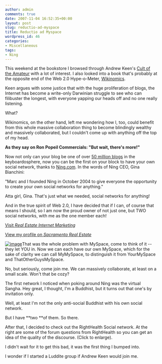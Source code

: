 ```yaml
---
author: admin
comments: true
date: 2007-11-04 16:52:35+00:00
layout: post
slug: reductio-ad-myspace
title: Reductio ad Myspace
wordpress_id: 46
categories:
- Miscellaneous
tags:
- Ning
---
```


This weekend at the bookstore I browsed through Andrew Keen's [Cult of the Amateur](http://www.amazon.com/Cult-Amateur-Internet-Killing-Culture/dp/0385520808) with a lot of interest.  I also looked into a book that's probably at the opposite end of the Web 2.0 Hype-o-Meter, [Wikinomics](http://www.amazon.com/Wikinomics-Mass-Collaboration-Changes-Everything/dp/1591841380).

Keen argues with some justice that with the huge proliferation of blogs, the Internet has become a write-only Darwinian struggle to see who can filibuster the longest, with everyone yapping our heads off and no one really listening.

What?

Wikinomics, on the other hand, left me wondering how I, too, could benefit from this whole massive collaboration thing to become blindingly wealthy and massively collaborated, but I couldn't come up with anything off the top of my head.

**As they say on Ron Popeil Commercials:  "But wait, there's more!"**

Now not only can your blog be one of over [50 million blogs](http://www.blogherald.com/2005/04/14/number-of-blogs-now-exceeds-50-million-worldwide/) in the keyboardosphere, now you can be the first on your block to have your own social network, thanks to [Ning.com](http://www.ning.com).  In the words of Ning CEO, Gina Bianchini:

"Marc and I founded Ning in October 2004 to give everyone the opportunity to create your own social networks for anything."

Atta girl, Gina.  That's just what we needed, social networks for anything!

And in the true spirit of Web 2.0, I have decided that if I can, of course that means I should, so I am now the proud owner of not just one, but TWO social networks, with me as the one member each!








[Visit _Real Estate Internet Marketing_](http://particlewave.ning.com/)



[View my profile on _Sacramento Real Estate_](http://sacramentorealestate.ning.com/xn/detail/u_19ydvgcp6voem)



[![image](http://www.particlewave.com/internet-marketing/wp-content/uploads/2007/11/windowslivewriterreductioadmyspace-c3fbimage-thumb.png)](http://www.particlewave.com/internet-marketing/wp-content/uploads/2007/11/windowslivewriterreductioadmyspace-c3fbimage-2.png)That was the whole problem with MySpace, come to think of it -- they let YOU in.  Now we can each have our own MySpace, which for the sake of clarity we can call MyMySpace, to distinguish it from YourMySpace and ThatOtherGuysMySpace.

No, but seriously, come join me.  We can massively collaborate, at least on a small scale.  Won't that be cozy?

The first network I noticed when poking around Ning was the virtual Sangha.  Hey great, I thought, I'm a Buddhist, but it turns out that one's by invitation only.

Well, at least I'm not the only anti-social Buddhist with his own social network.

But I have **two **of them.  So there.

After that, I decided to check out the RightHealth Social network.  At the right are some of the forum questions from RightHealth so you can get an idea of the quality of the discourse.  (Click to enlarge).

I didn't wait for it to get this bad, it was the first thing I bumped into.

I wonder if I started a Luddite group if Andrew Keen would join me.
